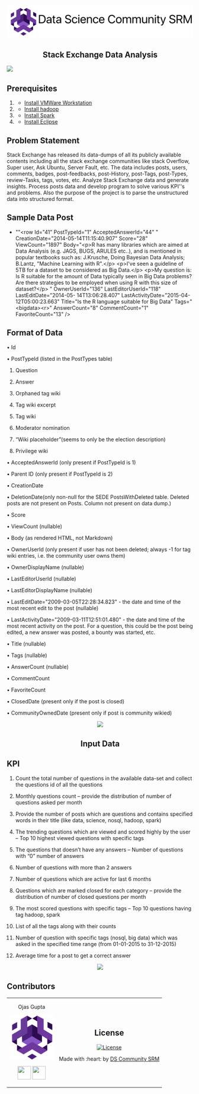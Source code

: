 <p align="center">
<a href="https://dscommunity.in">
	<img src="https://github.com/Data-Science-Community-SRM/template/blob/master/Header.png?raw=true" />
</a>
	<h2 align="center"> Stack Exchange Data Analysis </h2>
	
	


<p align="left">
	<img src="https://cdn4.iconfinder.com/data/icons/logos-and-brands/512/318_Stack_Overflow_logo-512.png" />
	</p>

## Prerequisites

1. - [Install VMWare Workstation ](https://youtu.be/9QXXyG0hKtI)
2. - [Install hadoop](https://youtu.be/_2TsIFz4s7k)
3. - [Install Spark](https://youtu.be/GNTNtPRMi3Q)
4. - [Install Eclipse](https://youtu.be/Vc3z48_Gx3E)

## Problem Statement

 Stack Exchange has released its data-dumps of all its publicly available contents including all the stack exchange communities like stack Overflow, Super user, Ask Ubuntu, Server Fault, etc. The data includes posts, users, comments, badges, post-feedbacks, post-History, post-Tags, post-Types, review-Tasks, tags, votes, etc. Analyze Stack Exchange data and generate insights. Process posts data and develop program to solve various KPI''s and problems. Also the purpose of the project is to parse the unstructured data into structured format.

## Sample Data Post
- ""<row Id="41" PostTypeId="1" AcceptedAnswerId="44" "
  CreationDate="2014-05-14T11:15:40.907"
   Score="28" ViewCount="1897" Body="&lt;p&gt;R has many libraries which are aimed
   at Data Analysis
  (e.g.   JAGS, BUGS, ARULES etc..), and is mentioned in popular textbooks such 
   as: J.Krusche, Doing
 Bayesian Data Analysis; B.Lantz, &quot;Machine Learning with
  R&quot;.&lt;/p&gt;&#xA;&#xA;&lt;p&gt;I've seen a guideline of 5TB for a dataset 
 to be considered as
Big   Data.&lt;/p&gt;&#xA;&#xA;&lt;p&gt;My question is: Is R suitable for the 
amount of Data typically
seen in Big Data problems? &#xA;Are there strategies to be employed when using 
R with this size of
dataset?&lt;/p&gt;&#xA;" OwnerUserId="136" LastEditorUserId="118" 
LastEditDate="2014-05-
14T13:06:28.407"  LastActivityDate="2015-04-12T05:00:23.663"  Title="Is the R 
language suitable for Big
Data" Tags="&lt;bigdata&gt;&lt;r&gt;" AnswerCount="8" CommentCount="1" 
FavoriteCount="13" />

## Format of Data
•     Id

•     PostTypeId (listed in the PostTypes table)

1.    Question

2.    Answer

3.    Orphaned tag wiki

4.    Tag wiki excerpt

5.    Tag wiki

6.    Moderator nomination

7.    “Wiki placeholder”(seems to only be the election description)

8.    Privilege wiki

•     AcceptedAnswerId (only present if PostTypeId is 1)

•     Parent ID (only present if PostTypeId is 2)

•     CreationDate

•     DeletionDate(only non-null for the SEDE PostsWithDeleted table. Deleted 
posts are not present
on Posts. Column not present on data dump.)

•     Score

•     ViewCount (nullable)

•     Body (as rendered HTML, not Markdown)

•     OwnerUserId (only present if user has not been deleted; always -1 for tag 
wiki entries, i.e. the
community user owns them)

•     OwnerDisplayName (nullable)

•     LastEditorUserId (nullable)

•     LastEditorDisplayName (nullable)

•     LastEditDate="2009-03-05T22:28:34.823"  - the date and time of the most 
recent edit to the post
(nullable)

•     LastActivityDate="2009-03-11T12:51:01.480"  - the date and time of the 
most recent activity on
the post. For a question, this could be the post being edited, a new answer was 
posted, a bounty
was started, etc.

•     Title (nullable)

•     Tags (nullable)

•     AnswerCount (nullable)

•     CommentCount

•     FavoriteCount

•     ClosedDate (present only if the post is closed)

•     CommunityOwnedDate (present only if post is community wikied)

<p align="center">
	<img src="https://www.linkpicture.com/q/Data_1.png" />
</a>
	<h2 align="center"> Input Data </h2>



## KPI

1.    Count the total number of questions in the available data-set and collect 
the questions id of all
the questions

2.    Monthly questions count – provide the distribution of number of questions 
asked per month

3.    Provide the number of posts which are questions and contains specified 
words in their title (like
data, science, nosql, hadoop, spark)

4.    The trending questions which are viewed  and scored highly by the user – 
Top 10 highest viewed
questions with specific tags

5.    The questions that doesn’t have any answers – Number of questions with 
“0” number of
answers

6.    Number of questions with more than 2 answers

7.    Number of questions which are active for last 6 months

8.    Questions which are marked closed for each category – provide the 
distribution of number of
closed questions per month

9.    The most scored questions with specific tags – Top 10 questions having 
tag hadoop, spark

10.  List of all the tags along with their counts

11.  Number of question with specific tags (nosql, big data) which was asked in 
the specified time
range (from 01-01-2015  to 31-12-2015)

12.  Average time for a post to get a correct answer

<p align="center">
	<img src="https://upload.wikimedia.org/wikipedia/commons/6/6f/Stack_Exchange_Logo.png" />
	</p>

## Contributors

<table>
<tr align="center">
<td>

Ojas Gupta

<p align="center">
<img src = "https://github.com/Data-Science-Community-SRM/template/blob/master/logo-light.png?raw=true"  height="120" alt="Your Name Here (Insert Your Image Link In Src">
</p>
<p align="center">
<a href = "https://github.com/oojas"><img src = "http://www.iconninja.com/files/241/825/211/round-collaboration-social-github-code-circle-network-icon.svg" width="36" height = "36"/></a>
<a href = "https://www.linkedin.com/in/ojasgupta13/">
<img src = "http://www.iconninja.com/files/863/607/751/network-linkedin-social-connection-circular-circle-media-icon.svg" width="36" height="36"/>
</a>
</p>
</td>

<td>

## License
[![License](http://img.shields.io/:license-mit-blue.svg?style=flat-square)](http://badges.mit-license.org)

<p align="center">
	Made with :heart: by <a href="https://dscommunity.in">DS Community SRM</a>
</p>
